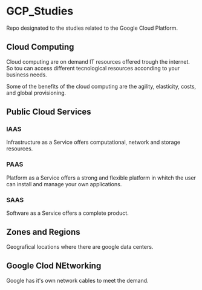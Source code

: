 # GCP_Studies
Repo designated to the studies related to the Google Cloud Platform.

## Cloud Computing 
Cloud computing are on demand IT resources offered trough the internet. So tou can access different tecnological resources acconding to your business needs.    

Some of the benefits of the cloud computing are the agility, elasticity, costs, and global provisioning.

## Public Cloud Services

### IAAS
Infrastructure as a Service offers computational, network and storage resources.

### PAAS
Platform as a Service offers a strong and flexible platform in whitch the user can install and manage your own applications.

### SAAS
Software as a Service offers a complete product.

## Zones and Regions
Geografical locations where there are google data centers.

## Google Clod NEtworking
Google has it's own network cables to meet the demand. 
